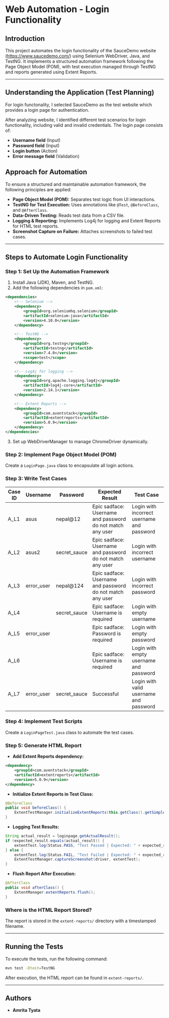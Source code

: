 # Web Automation - Login Functionality

## Introduction
This project automates the login functionality of the SauceDemo website (https://www.saucedemo.com/) using Selenium WebDriver, Java, and TestNG. It implements a structured automation framework following the Page Object Model (POM), with test execution managed through TestNG and reports generated using Extent Reports.

---
##  Understanding the Application (Test Planning)
For login functonality, I selected SauceDemo as the test website which provides a login page for authentication.

After  analyzing website, I identified different test scenarios for login functionality, including valid and invalid credentials. The login page consists of:

- **Username field** (Input)
- **Password field** (Input)
- **Login button** (Action)
- **Error message field** (Validation)
  
## Approach for Automation
To ensure a structured and maintainable automation framework, the following principles are applied:

- **Page Object Model (POM):** Separates test logic from UI interactions.
- **TestNG for Test Execution:** Uses annotations like `@Test`, `@BeforeClass`, and `@AfterClass`.
- **Data-Driven Testing:** Reads test data from a CSV file.
- **Logging & Reporting:** Implements Log4j for logging and Extent Reports for HTML test reports.
- **Screenshot Capture on Failure:** Attaches screenshots to failed test cases.

---

## Steps to Automate Login Functionality

### Step 1: Set Up the Automation Framework

1. Install Java (JDK), Maven, and TestNG.
2. Add the following dependencies in `pom.xml`:

```xml
<dependencies>
    <!-- Selenium -->
    <dependency>
        <groupId>org.seleniumhq.selenium</groupId>
        <artifactId>selenium-java</artifactId>
        <version>4.10.0</version>
    </dependency>

    <!-- TestNG -->
    <dependency>
        <groupId>org.testng</groupId>
        <artifactId>testng</artifactId>
        <version>7.4.0</version>
        <scope>test</scope>
    </dependency>

    <!-- Log4j for logging -->
    <dependency>
        <groupId>org.apache.logging.log4j</groupId>
        <artifactId>log4j-core</artifactId>
        <version>2.14.1</version>
    </dependency>

    <!-- Extent Reports -->
    <dependency>
        <groupId>com.aventstack</groupId>
        <artifactId>extentreports</artifactId>
        <version>5.0.9</version>
    </dependency>
</dependencies>
```

3. Set up WebDriverManager to manage ChromeDriver dynamically.

### Step 2: Implement Page Object Model (POM)
Create a `LoginPage.java` class to encapsulate all login actions.

### Step 3: Write Test Cases

| Case ID | Username     | Password      | Expected Result                                    | Test Case                                  |
|---------|-------------|--------------|---------------------------------------------------|--------------------------------------------|
| A_L1    | asus        | nepal@12     | Epic sadface: Username and password do not match any user | Login with incorrect username and password |
| A_L2    | asus2       | secret_sauce | Epic sadface: Username and password do not match any user | Login with incorrect username              |
| A_L3    | error_user  | nepal@124    | Epic sadface: Username and password do not match any user | Login with incorrect password             |
| A_L4    |             | secret_sauce | Epic sadface: Username is required                | Login with empty username                 |
| A_L5    | error_user  |              | Epic sadface: Password is required                | Login with empty password                 |
| A_L6    |             |              | Epic sadface: Username is required                | Login with empty username and password    |
| A_L7    | error_user  | secret_sauce | Successful                                        | Login with valid username and password    |

### Step 4: Implement Test Scripts
Create a `LoginPageTest.java` class to automate the test cases.

### Step 5: Generate HTML Report

- **Add Extent Reports dependency:**

```xml
<dependency>
    <groupId>com.aventstack</groupId>
    <artifactId>extentreports</artifactId>
    <version>5.0.9</version>
</dependency>
```

- **Initialize Extent Reports in Test Class:**

```java
@BeforeClass
public void beforeClass() {
    ExtentTestManager.initializeExtentReports(this.getClass().getSimpleName());
}
```

- **Logging Test Results:**

```java
String actual_result = loginpage.getActualResult();
if (expected_result.equals(actual_result)) {
    extentTest.log(Status.PASS, "Test Passed | Expected: " + expected_result + " | Actual: " + actual_result);
} else {
    extentTest.log(Status.FAIL, "Test Failed | Expected: " + expected_result + " | Actual: " + actual_result);
    ExtentTestManager.captureScreenshot(driver, extentTest);
}
```

- **Flush Report After Execution:**

```java
@AfterClass
public void afterClass() {
    ExtentManager.extentReports.flush();
}
```

### Where is the HTML Report Stored?
The report is stored in the `extent-reports/` directory with a timestamped filename.

---

## Running the Tests
To execute the tests, run the following command:
```sh
mvn test -Dtest=TestNG
```

After execution, the HTML report can be found in `extent-reports/`.

---

## Authors
- **Amrita Tyata**

